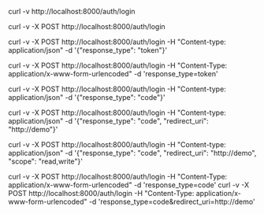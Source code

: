 

curl -v http://localhost:8000/auth/login

curl -v -X POST http://localhost:8000/auth/login

curl -v -X POST http://localhost:8000/auth/login -H "Content-type: application/json" -d '{"response_type": "token"}'

curl -v -X POST http://localhost:8000/auth/login -H "Content-Type: application/x-www-form-urlencoded" -d 'response_type=token'



curl -v -X POST http://localhost:8000/auth/login -H "Content-type: application/json" -d '{"response_type": "code"}'


curl -v -X POST http://localhost:8000/auth/login -H "Content-type: application/json" -d '{"response_type": "code", "redirect_uri": "http://demo"}'

curl -v -X POST http://localhost:8000/auth/login -H "Content-type: application/json" -d '{"response_type": "code", "redirect_uri": "http://demo", "scope": "read,write"}'


curl -v -X POST http://localhost:8000/auth/login -H "Content-Type: application/x-www-form-urlencoded" -d 'response_type=code'
curl -v -X POST http://localhost:8000/auth/login -H "Content-Type: application/x-www-form-urlencoded" -d 'response_type=code&redirect_uri=http://demo'
